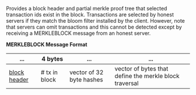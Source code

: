 Provides a block header and partial merkle proof tree that selected transaction ids exist in the block.  Transactions are selected by honest servers if they match the bloom filter installed by the client.  However, note that servers can omit transactions and this cannot be detected except by receiving a MERKLEBLOCK message from an honest server.

**MERKLEBLOCK Message Format**

| ... | 4 bytes |  ... | ...|
|----|---------------|-----------|------------|
|  [block header](/protocol/p2p/block__header)| # tx in block | vector of 32 byte hashes | vector of bytes that define the merkle block traversal
